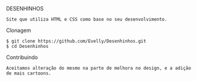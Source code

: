DESENHINHOS 

    Site que utiliza HTML e CSS como base no seu desenvolvimento. 


Clonagem

    $ git clone https://github.com/Evelly/Desenhinhos.git
    $ cd Desenhinhos

Contribuindo

    Aceitamos alteração do mesmo na parte de melhora no design, e a adição de mais cartoons.
